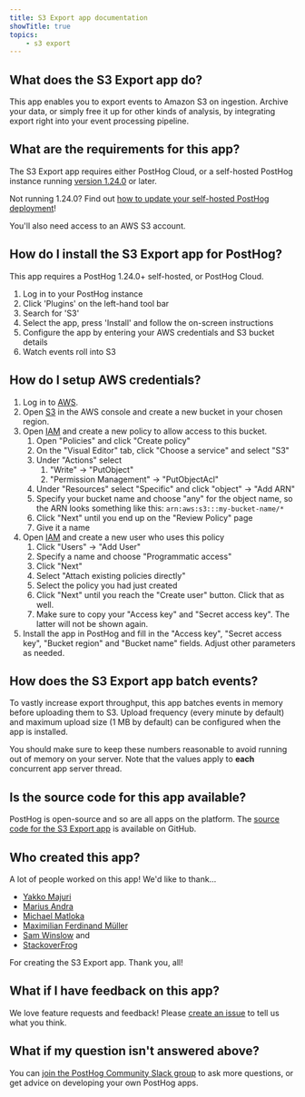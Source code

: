 ```yaml
---
title: S3 Export app documentation
showTitle: true
topics:
    - s3 export
---
```


## What does the S3 Export app do?

This app enables you to export events to Amazon S3 on ingestion. Archive your data, or simply free it up for other kinds of analysis, by integrating export right into your event processing pipeline.

## What are the requirements for this app?

The S3 Export app requires either PostHog Cloud, or a self-hosted PostHog instance running [version 1.24.0](https://posthog.com/blog/the-posthog-array-1-30-0) or later. 

Not running 1.24.0? Find out [how to update your self-hosted PostHog deployment](https://posthog.com/docs/self-host/configure/upgrading-posthog)! 

You'll also need access to an AWS S3 account. 

## How do I install the S3 Export app for PostHog?

This app requires a PostHog 1.24.0+ self-hosted, or PostHog Cloud. 

1. Log in to your PostHog instance
2. Click 'Plugins' on the left-hand tool bar
3. Search for 'S3' 
4. Select the app, press 'Install' and follow the on-screen instructions
5. Configure the app by entering your AWS credentials and S3 bucket details
6. Watch events roll into S3

## How do I setup AWS credentials?

1. Log in to [AWS](https://console.aws.amazon.com/).
2. Open [S3](https://s3.console.aws.amazon.com/) in the AWS console and create a new bucket in your chosen region.
3. Open [IAM](https://console.aws.amazon.com/iam/home) and create a new policy to allow access to this bucket.
    1. Open "Policies" and click "Create policy"
    2. On the "Visual Editor" tab, click "Choose a service" and select "S3"
    3. Under "Actions" select
        1. "Write" -> "PutObject"
        2. "Permission Management" -> "PutObjectAcl" 
    4. Under "Resources" select "Specific" and click "object" -> "Add ARN"
    5. Specify your bucket name and choose "any" for the object name, so the ARN looks something like this: `arn:aws:s3:::my-bucket-name/*`
    6. Click "Next" until you end up on the "Review Policy" page
    7. Give it a name
4. Open [IAM](https://console.aws.amazon.com/iam/home) and create a new user who uses this policy
    1. Click "Users" -> "Add User"
    2. Specify a name and choose "Programmatic access"
    3. Click "Next" 
    4. Select "Attach existing policies directly"
    5. Select the policy you had just created
    6. Click "Next" until you reach the "Create user" button. Click that as well.
    7. Make sure to copy your "Access key" and "Secret access key". The latter will not be shown again.
5. Install the app in PostHog and fill in the "Access key", "Secret access key", "Bucket region" and "Bucket name" fields. Adjust other parameters as needed.

## How does the S3 Export app batch events?

To vastly increase export throughput, this app batches events in memory before uploading them to S3. Upload frequency (every minute by default) and maximum upload size (1 MB by default) can be configured when the app is installed.

You should make sure to keep these numbers reasonable to avoid running out of memory on your server. Note that the values apply to **each** concurrent app server thread.

## Is the source code for this app available?

PostHog is open-source and so are all apps on the platform. The [source code for the S3 Export app](https://github.com/PostHog/s3-export-plugin) is available on GitHub. 

## Who created this app?

A lot of people worked on this app! We'd like to thank...

- [Yakko Majuri](https://github.com/yakkomajuri)
- [Marius Andra](https://github.com/mariusandra)
- [Michael Matloka](https://github.com/Twixes)
- [Maximilian Ferdinand Müller](https://github.com/maxmue)
- [Sam Winslow](https://github.com/samwinslow) and
- [StackoverFrog](https://github.com/hjweddie)

For creating the S3 Export app. Thank you, all!

## What if I have feedback on this app?

We love feature requests and feedback! Please [create an issue](https://github.com/PostHog/posthog/issues/new?assignees=&labels=enhancement%2C+feature&template=feature_request.md) to tell us what you think. 

## What if my question isn't answered above?

You can [join the PostHog Community Slack group](/slack) to ask more questions, or get advice on developing your own PostHog apps.
